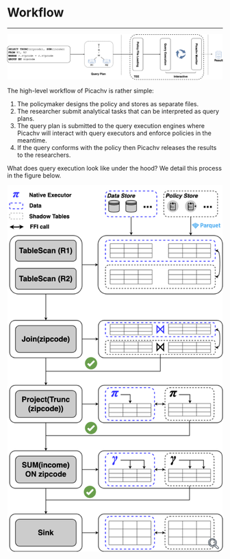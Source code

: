 
# Workflow
---
![fig](picachv-overview.png)

The high-level workflow of Picachv is rather simple:

1. The policymaker designs the policy and stores as separate files.
2. The researcher submit analytical tasks that can be interpreted as query plans.
3. The query plan is submitted to the query execution engines where Picachv will interact with query executors and enforce policies in the meantime.
4. If the query conforms with the policy then Picachv releases the results to the researchers.

What does query execution look like under the hood? We detail this process in the figure below.

![fig](query-execution.png)

